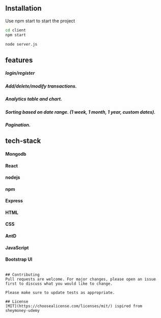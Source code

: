 ## Installation

Use npm start to start the project

```bash
cd client
npm start
```
```bash
node server.js
```

## features

##### login/register

##### Add/delete/modify transactions.
##### Analytics table and chart.
##### Sorting based on date range. (1 week, 1 month, 1 year, custom dates).
##### Pagination.


## tech-stack 
#### Mongodb
#### React
#### nodejs
#### npm
#### Express
#### HTML
#### CSS
#### AntD
#### JavaScript
#### Bootstrap UI





```

## Contributing
Pull requests are welcome. For major changes, please open an issue first to discuss what you would like to change.

Please make sure to update tests as appropriate.

## License
[MIT](https://choosealicense.com/licenses/mit/) ispired from sheymoney-udemy

